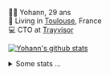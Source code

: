 <p>
  👨🏻 <bold>Yohann</bold>, 29 ans<br/>
  💼 Living in <a href="https://www.google.com/maps?q=toulouse">Toulouse</a>, France<br/>
  💻 CTO at <a href="https://trayvisor.com/">Trayvisor</a><br/>
</p>

<a href="https://github.com/anuraghazra/github-readme-stats"><img align="center" src="https://github-readme-stats-dviw-8taegaswk-yohann84ls-projects.vercel.app//api?username=yohann84L&show_icons=true&include_all_commits=true" alt="Yohann's github stats" /> </a>


<details>
  <summary>Some stats ...</summary><br/>
  

<!--START_SECTION:waka-->
![Code Time](http://img.shields.io/badge/Code%20Time-1%2C216%20hrs%2012%20mins-blue)

![Profile Views](http://img.shields.io/badge/Profile%20Views-0-blue)

**🐱 My GitHub Data** 

> 📦 440.9 kB Used in GitHub's Storage 
 > 
> 🏆 171 Contributions in the Year 2025
 > 
> 🚫 Not Opted to Hire
 > 
> 📜 26 Public Repositories 
 > 
> 🔑 21 Private Repositories 
 > 
**I'm an Early 🐤** 

```text
🌞 Morning                22520 commits       ███████░░░░░░░░░░░░░░░░░░   29.98 % 
🌆 Daytime                43277 commits       ██████████████░░░░░░░░░░░   57.60 % 
🌃 Evening                9193 commits        ███░░░░░░░░░░░░░░░░░░░░░░   12.24 % 
🌙 Night                  139 commits         ░░░░░░░░░░░░░░░░░░░░░░░░░   00.19 % 
```
📅 **I'm Most Productive on Wednesday** 

```text
Monday                   14267 commits       █████░░░░░░░░░░░░░░░░░░░░   18.99 % 
Tuesday                  14111 commits       █████░░░░░░░░░░░░░░░░░░░░   18.78 % 
Wednesday                15577 commits       █████░░░░░░░░░░░░░░░░░░░░   20.73 % 
Thursday                 15292 commits       █████░░░░░░░░░░░░░░░░░░░░   20.35 % 
Friday                   14485 commits       █████░░░░░░░░░░░░░░░░░░░░   19.28 % 
Saturday                 530 commits         ░░░░░░░░░░░░░░░░░░░░░░░░░   00.71 % 
Sunday                   867 commits         ░░░░░░░░░░░░░░░░░░░░░░░░░   01.15 % 
```


📊 **This Week I Spent My Time On** 

```text
🕑︎ Time Zone: Europe/Paris

💬 Programming Languages: 
JavaScript               7 hrs               ██████████████████░░░░░░░   71.37 % 
Python                   44 mins             ██░░░░░░░░░░░░░░░░░░░░░░░   07.57 % 
JSON                     34 mins             █░░░░░░░░░░░░░░░░░░░░░░░░   05.83 % 
TypeScript               24 mins             █░░░░░░░░░░░░░░░░░░░░░░░░   04.09 % 
HTTP Request             21 mins             █░░░░░░░░░░░░░░░░░░░░░░░░   03.65 % 

🔥 Editors: 
VS Code                  5 hrs 54 mins       ███████████████░░░░░░░░░░   60.20 % 
Cursor                   3 hrs 11 mins       ████████░░░░░░░░░░░░░░░░░   32.60 % 
Postman                  21 mins             █░░░░░░░░░░░░░░░░░░░░░░░░   03.65 % 
Zed                      15 mins             █░░░░░░░░░░░░░░░░░░░░░░░░   02.55 % 
Figma                    5 mins              ░░░░░░░░░░░░░░░░░░░░░░░░░   01.00 % 

💻 Operating System: 
Mac                      9 hrs 48 mins       █████████████████████████   100.00 % 
```

**I Mostly Code in Python** 

```text
Python                   25 repos            ██████████████░░░░░░░░░░░   54.35 % 
Jupyter Notebook         4 repos             ██░░░░░░░░░░░░░░░░░░░░░░░   08.70 % 
JavaScript               3 repos             ██░░░░░░░░░░░░░░░░░░░░░░░   06.52 % 
HTML                     2 repos             █░░░░░░░░░░░░░░░░░░░░░░░░   04.35 % 
Shell                    1 repo              █░░░░░░░░░░░░░░░░░░░░░░░░   02.17 % 
```




 Last Updated on 20/02/2025 00:37:51 UTC
<!--END_SECTION:waka-->
